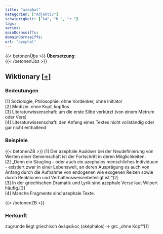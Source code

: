 ```yaml
---
title: "azephal"
kategorien: ["Adjektiv"]
schwierigkeit: ["k4", "h_", "r_"]
tags:
series:
mainDornseiffs:
domainDornseiffs:
url: "azephal"
---
```


{{< betonenÜbs >}}
**Übersetzung:**  
{{< /betonenÜbs >}}

## Wiktionary [[+](https://de.wiktionary.org/wiki/azephal)]

### Bedeutungen
[1] Soziologie, Philosophie: ohne Vordenker, ohne Initiator  
[2] Medizin: ohne Kopf, kopflos  
[3] Literaturwissenschaft: um die erste Silbe verkürzt (von einem Metrum oder Vers)  
[4] Literaturwissenschaft: den Anfang eines Textes nicht vollständig oder gar nicht enthaltend  

### Beispiele
{{< betonenZB >}}
[1] Der azephale Auslöser bei der Neudefinierung von Werten einer Gemeinschaft ist der Fortschritt in deren Möglichkeiten.  
[2] „Denn ein Säugling - oder auch ein azephales menschliches Individuum - existiert zwar in einer Lebenswelt, an deren Ausprägung es auch von Anfang durch die Aufnahme von endogenen wie exogenen Reizen sowie durch Reaktionen und Verhaltensweisenbeteiligt ist.“[2]  
[3] In der griechischen Dramatik und Lyrik sind azephale Verse laut Wilpert häufig.[3]  
[4] Manche Fragmente sind azephale Texte.  

{{< /betonenZB >}}
### Herkunft
zugrunde liegt griechisch ἀκέφαλος (aképhalos) → grc „ohne Kopf“[1]  


